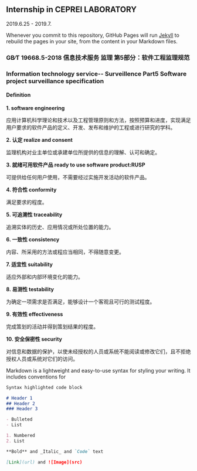 ## Internship in CEPREI LABORATORY

2019.6.25 - 2019.7.

Whenever you commit to this repository, GitHub Pages will run [Jekyll](https://jekyllrb.com/) to rebuild the pages in your site, from the content in your Markdown files.

### GB∕T 19668.5-2018 信息技术服务 监理 第5部分：软件工程监理规范
### Information technology service-- Surveillence Part5 Software project surveillance specification 

#### Definition

**1. software engineering**

应用计算机科学理论和技术以及工程管理原则和方法，按照预算和进度，实现满足用户要求的软件产品的定义、开发、发布和维护的工程或进行研究的学科。<br>

**2. 认定 realize and consent**

监理机构对业主单位或承建单位所提供的信息的理解、认可和确定。<br>

**3. 就绪可用软件产品 ready to use software product:RUSP**

可提供给任何用户使用，不需要经过实施开发活动的软件产品。<br>

**4. 符合性 conformity**

满足要求的程度。<br>

**5. 可追溯性 traceability**

追溯实体的历史、应用情况或所处位置的能力。<br>

**6. 一致性 consistency**

内容、所采用的方法或程应当相同，不得随意变更。<br>

**7. 适宜性 suitability**

适应外部和内部环境变化的能力。<br>

**8. 易测性 testability**

为确定一项需求是否满足，能够设计一个客观且可行的测试程度。<br>

**9. 有效性 effectiveness**

完成策划的活动并得到策划结果的程度。<br>

**10. 安全保密性 security**

对信息和数据的保护，以使未经授权的人员或系统不能阅读或修改它们，且不拒绝授权人员或系统对它们的访问。<br>

Markdown is a lightweight and easy-to-use syntax for styling your writing. It includes conventions for

```markdown
Syntax highlighted code block

# Header 1
## Header 2
### Header 3

- Bulleted
- List

1. Numbered
2. List

**Bold** and _Italic_ and `Code` text

[Link](url) and ![Image](src)
```
